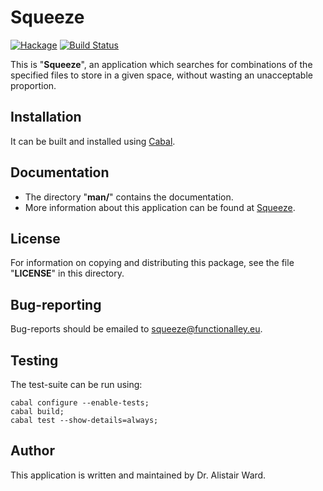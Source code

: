 # **Squeeze**

[![Hackage](https://img.shields.io/hackage/v/squeeze.svg)](https://hackage.haskell.org/package/squeeze) [![Build Status](https://travis-ci.org/functionalley/Squeeze.svg?branch=master)](https://travis-ci.org/functionalley/Squeeze)

This is "**Squeeze**", an application which searches for combinations of the specified files to store in a given space,
without wasting an unacceptable proportion.

## Installation

It can be built and installed using [Cabal](https://www.haskell.org/cabal/users-guide/installing-packages.html).

## Documentation
* The directory "**man/**" contains the documentation.
* More information about this application can be found at [Squeeze](https://functionalley.eu/Squeeze/squeeze.html).

## License

For information on copying and distributing this package, see the file "**LICENSE**" in this directory.

## Bug-reporting

Bug-reports should be emailed to <squeeze@functionalley.eu>.

## Testing

The test-suite can be run using:

    cabal configure --enable-tests;
    cabal build;
    cabal test --show-details=always;

## Author

This application is written and maintained by Dr. Alistair Ward.


